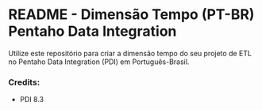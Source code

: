 # README - Dimensão Tempo (PT-BR) Pentaho Data Integration #

Utilize este repositório para criar a dimensão tempo do seu projeto de ETL no Pentaho Data Integration (PDI) em Português-Brasil.

### Credits: ###

* PDI 8.3
